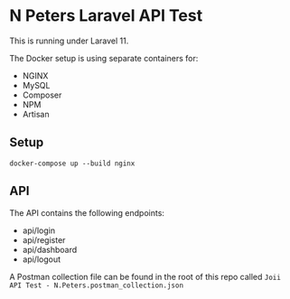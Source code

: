 # N Peters Laravel API Test

This is running under Laravel 11.

The Docker setup is using separate containers for:

- NGINX
- MySQL
- Composer
- NPM
- Artisan

## Setup

```
docker-compose up --build nginx
```

## API

The API contains the following endpoints:

- api/login
- api/register
- api/dashboard
- api/logout

A Postman collection file can be found in the root of this repo called `Joii API Test - N.Peters.postman_collection.json`